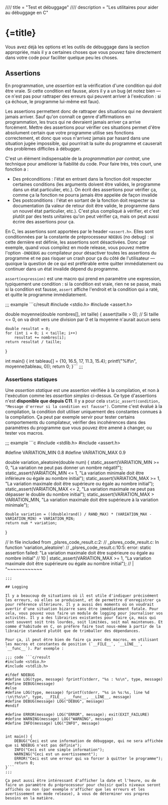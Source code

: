 //// title = "Test et débuggage"
//// description = "Les utilitaires pour aider au débuggage en C"

# {=title}

Vous avez déjà les options et les outils de débuggage dans la section appropriée, mais il y a certaines choses que vous pouvez faire directement dans votre code pour faciliter quelque peu les choses.

## Assertions

En programmation, une *assertion* est la vérification d'une condition qui *doit* être vraie. Si cette condition est fausse, alors il y a un bug (et notez bien — ce n'est pas pour rattraper des erreurs qui peuvent arriver à l'exécution : si ça échoue, le programme lui-même est faux).

Les assertions permettent donc de rattraper des situations qui ne devraient jamais arriver. Sauf qu'on connaît ce genre d'affirmations en programmation, les trucs qui ne devraient jamais arriver ça arrive forcément. Mettre des assertions pour vérifier ces situations permet d'être absolument certain que votre programme utilise ses fonctions correctement, et donc que vous n'arrivez jamais par hasard dans une situation jugée impossible, qui pourrirait la suite du programme et causerait des problèmes difficiles à débugger.

C'est un élément indispensable de la *programmation par contrat*, une technique pour améliorer la fiabilité du code. Pour faire très, très court, une fonction a :

- Des préconditions : l'état en entrant dans la fonction doit respecter certaines conditions (les arguments doivent être valides, le programme dans un état particulier, etc.). On écrit des assertions pour vérifier ça, comme ça la fonction ne pourra jamais être appelée de façon invalide
- Des postconditions : l'état en sortant de la fonction doit respecter sa documentation (la valeur de retour doit être valide, le programme dans un nouvel état particulier, etc.). C'est plus compliqué à vérifier, et c'est plutôt par des tests unitaires qu'on peut vérifier ça, mais on peut aussi écrire des assertions pour ça.

En C, les assertions sont apportées par le header `<assert.h>`. Elles sont conditionnées par la constante de préprocesseur `NDEBUG` (no debug) : si cette dernière est définie, les assertions sont désactivées. Donc par exemple, quand vous compilez en mode release, vous pouvez mettre l'option `-DNDEBUG` au compilateur pour désactiver toutes les assertions du programme et ne pas risquer un crash pour ça du côté de l'utilisateur — quoique la question de ce qui est préférable entre quitter immédiatement ou continuer dans un état invalide dépend du programme.

`assert(expression)` est une macro qui prend en paramètre une expression, typiquement une condition : si la condition est vraie, rien ne se passe, mais si la condition est fausse, `assert` affiche l'endroit et la condition qui a raté, et quitte le programme immédiatement.

;;; example ```c/result
#include <stdio.h>
#include <assert.h>

double moyenne(double nombres[], int taille) {
	assert(taille > 0);  // Si taille <= 0, on va droit vers une division par 0 et la moyenne n'aurait aucun sens

	double resultat = 0;
	for (int i = 0; i < taille; i++)
		resultat += nombres[i];
	return resultat / taille;
}

int main() {
	int tableau[] = {10, 16.5, 17, 11.3, 15.4};
	printf("%lf\n", moyenne(tableau, 0));
	return 0;
}```
;;;

### Assertions statiques

Une *assertion statique* est une assertion vérifiée à la compilation, et non à l'exécution comme les *assertion simples* ci-dessus. Ce type d'assertions n'est **disponible que depuis C11**. Il y a pour cela `static_assert(condition, "Message d'erreur si la condition est fausse")`. Comme c'est évalué à la compilation, la condition doit utiliser uniquement des constantes connues à la compilation. Ça peut par exemple servir pour tester certains comportements du compilateur, vérifier des incohérences dans des paramètres du programme que vous pouvez être amené à changer, ou tester vos macros.

;;; example ```c
#include <stdlib.h>
#include <assert.h>

#define VARIATION_MIN 0.8
#define VARIATION_MAX 0.9

double variation_aleatoire(double num) {
	static_assert(VARIATION_MIN >= 0, "La variation ne peut pas donner un nombre négatif");
	static_assert(VARIATION_MIN <= 1, "La variation minimale doit être inférieure ou égale au nombre initial");
	static_assert(VARIATION_MAX >= 1, "La variation maximale doit être supérieure ou égale au nombre initial");
	static_assert(VARIATION_MAX <= 2, "La variation maximale ne peut pas dépasser le double du nombre initial");
	static_assert(VARIATION_MAX > VARIATION_MIN, "La variation maximale doit être supérieure à la variation minimale");

	double variation = ((double)rand() / RAND_MAX) * (VARIATION_MAX - VARIATION_MIN) + VARIATION_MIN;
	return num * variation;
}

// In file included from _plsres_code_result.c:2:
// _plsres_code_result.c: In function ‘variation_aleatoire’:
// _plsres_code_result.c:10:5: error: static assertion failed: "La variation maximale doit être supérieure ou égale au nombre initial"
//    10 |     static_assert(VARIATION_MAX >= 1, "La variation maximale doit être supérieure ou égale au nombre initial");
//       |     ^~~~~~~~~~~~~
```
;;;

## Logging

Il y a beaucoup de situations où il est utile d'indiquer précisément les erreurs, où elles se produisent, et de permettre d'enregistrer ça pour référence ultérieure. Il y a aussi des moments où on voudrait avertir d'une situation bizarre sans être immédiatement fatale. Pour cela, vous pouvez vous faire un module de logging pour journaliser vos activités. Il y a des librairies existantes pour faire ça, mais qui sont souvent soit très lourdes, soit limitées, soit mal maintenues. Et comme d'habitude en C, on préfère faire tout nous-même à partir de la librairie standard plutôt que de trimballer des dépendances.

Pour ça, il peut être bien de faire ça avec des macros, en utilisant les macros et constantes de position (`__FILE__`, `__LINE__`, `__func__`). Par exemple :

;;; code ```c/result
#include <stdio.h>
#include <stdlib.h>

#ifdef NDEBUG
#define LOG(type, message) fprintf(stderr, "%s : %s\n", type, message)
#define DEBUG(message)
#else
#define LOG(type, message) fprintf(stderr, "%s in %s:%s, line %d :\n\t%s\n", type, __FILE__, __func__, __LINE__, message)
#define DEBUG(message) LOG("DEBUG", message)
#endif

#define ERROR(message) LOG("ERROR", message); exit(EXIT_FAILURE)
#define WARNING(message) LOG("WARNING", message)
#define INFO(message) LOG("INFO", message)


int main() {
	DEBUG("Ceci est une information de débuggage, qui ne sera affichée que si NDEBUG n'est pas définie");
	INFO("Ceci est une simple information");
	WARNING("Ceci est un avertissement");
	ERROR("Ceci est une erreur qui va forcer à quitter le programme");
	return 0;
}```
;;;

Ça peut aussi être intéressant d'afficher la date et l'heure, ou de faire un paramètre du préprocesseur pour choisir quels niveaux seront affichés ou non (par exemple n'afficher que les erreurs et les avertissement en mode release), à vous de déterminer vos propres besoins en la matière.
